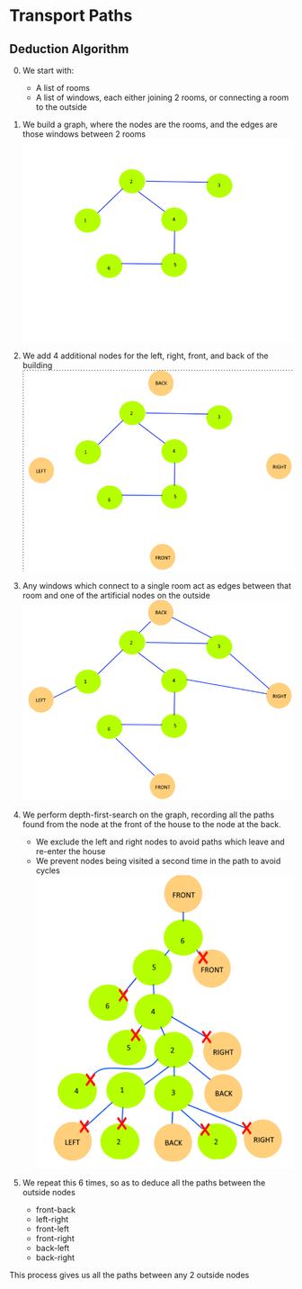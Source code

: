 # Transport Paths


## Deduction Algorithm

0) We start with:
    + A list of rooms
    + A list of windows, each either joining 2 rooms, or connecting a room to the outside

1) We build a graph, where the nodes are the rooms, and the edges are those windows between 2 rooms
![alt text](image.png)
2) We add 4 additional nodes for the left, right, front, and back of the building
![alt text](image-1.png)
3) Any windows which connect to a single room act as edges between that room and one of the artificial nodes on the outside 
![alt text](image-2.png)
4) We perform depth-first-search on the graph, recording all the paths found from the node at the front of the house to the node at the back.
    + We exclude the left and right nodes to avoid paths which leave and re-enter the house
    + We prevent nodes being visited a second time in the path to avoid cycles
![alt text](image-3.png)
5) We repeat this 6 times, so as to deduce all the paths between the outside nodes
    + front-back
    + left-right
    + front-left
    + front-right
    + back-left
    + back-right

This process gives us all the paths between any 2 outside nodes